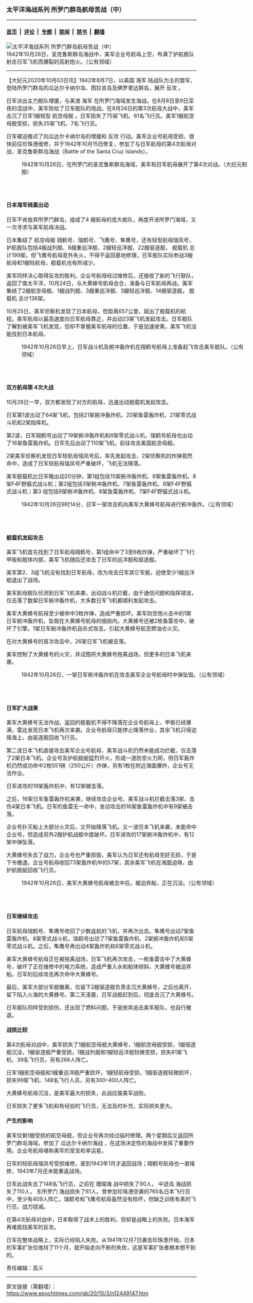 ### 太平洋海战系列 所罗门群岛航母苦战（中）

---

#### [首页](../../../..?n12449147) &nbsp;|&nbsp; [评论](../../../../../epoch-comment?n12449147) &nbsp;|&nbsp; [专题](../../../../../epoch-special?n12449147) &nbsp;|&nbsp; [禁闻](../../../../../epoch-news?n12449147) &nbsp;|&nbsp; [禁书](../../../../../books?n12449147) &nbsp;|&nbsp; [翻墙](https://github.com/gfw-breaker/nogfw/blob/master/README.md?n12449147)


<div><img alt="太平洋海战系列 所罗门群岛航母苦战（中）" class="attachment-djy_600_400 size-djy_600_400 wp-post-image" src="https://i.epochtimes.com/assets/uploads/2020/10/USS_Enterprise_CV-6_under_attack_by_dive_bombers_during_the_Battle_of_Santa_Cruz_Islands_on_26_October_1942_80-G-20989-600x400.jpg"/>
<div class="caption">
 1942年10月26日，圣克鲁斯群岛海战中，美军企业号航母上空，布满了护航舰队射击日军飞机而爆裂的高射炮火。（公有领域）
</div></div><hr/><div class="post_content" id="artbody" itemprop="articleBody">
 <!-- article content begin -->
 <p>
  【大纪元2020年10月03日讯】1942年8月7日，以美国
  <ok href="https://www.epochtimes.com/gb/tag/%E6%B5%B7%E5%86%9B.html">
   海军
  </ok>
  陆战队为主的盟军，登陆所罗门群岛的瓜达尔卡纳尔岛、图拉吉岛及佛罗里达群岛，展开
  <ok href="https://www.epochtimes.com/gb/tag/%E5%8F%8D%E6%94%BB.html">
   反攻
  </ok>
  。
 </p>
 <p>
  日军派出主力舰队增援，与美澳
  <ok href="https://www.epochtimes.com/gb/tag/%E6%B5%B7%E5%86%9B.html">
   海军
  </ok>
  在所罗门海域发生海战。在8月8日至9日深夜的混战中，美军败给了日军舰队的炮战。在8月24日的第3次航母大战中，美军击沉了日军1艘轻型
  <ok href="https://www.epochtimes.com/gb/tag/%E8%88%AA%E7%A9%BA%E6%AF%8D%E8%88%B0.html">
   航空母舰
  </ok>
  ，日军损失了75架飞机、61名飞行员。美军1艘航空母舰受损，损失25架飞机、7名飞行员。
 </p>
 <p>
  日军被迫推迟了向瓜达尔卡纳尔岛的增援和
  <ok href="https://www.epochtimes.com/gb/tag/%E5%8F%8D%E6%94%BB.html">
   反攻
  </ok>
  行动。美军企业号航母受损，很快前往珍珠港维修，并于1942年10月15日修复，参加了与日军航母的第4次航母对战，圣克鲁斯群岛海战（Battle of the Santa Cruz Islands）。
 </p>
 <figure aria-describedby="caption-attachment-12449166" class="wp-caption aligncenter" id="attachment_12449166" style="width: 600px">
  <ok href="https://i.epochtimes.com/assets/uploads/2020/10/Battle-of-the-Santa-Cruz-Islands_19421026-1.jpg" target="_blank">
   <img alt="" class="size-large wp-image-12449166" src="https://i.epochtimes.com/assets/uploads/2020/10/Battle-of-the-Santa-Cruz-Islands_19421026-1-600x307.jpg"/>
  </ok>
  <br/><figcaption class="wp-caption-text" id="caption-attachment-12449166">
   1942年10月26日，在所罗门的圣克鲁斯群岛海域，美军和日军航母展开了第4次对战。（大纪元制图）
  </figcaption><br/>
 </figure><br/>
 <h4>
  <strong>
   日本海军倾巢出动
  </strong>
 </h4>
 <p>
  日军不肯放弃所罗门群岛，组成了4 艘航母的庞大舰队，再度开进所罗门海域，又一次寻求与美军航母决战。
 </p>
 <p>
  日本集结了
  <ok href="https://www.epochtimes.com/gb/tag/%E8%88%AA%E7%A9%BA%E6%AF%8D%E8%88%B0.html">
   航空母舰
  </ok>
  翔鹤号、瑞鹤号、飞鹰号、隼鹰号，还有轻型航母瑞凤号，护航舰队包括4艘战列舰、8艘重巡洋舰、2艘轻巡洋舰、22艘驱逐舰，
  <ok href="https://www.epochtimes.com/gb/tag/%E8%88%B0%E8%BD%BD%E6%9C%BA.html">
   舰载机
  </ok>
  总计199架。但飞鹰号航母意外失火，不得不返回基地修理，日军舰队实际参战3艘航母和1艘轻航母，舰载机也有所减少。
 </p>
 <p>
  美军同样决心取得反攻的胜利。企业号航母经过维修后，还接收了新的飞行联队，返回了南太平洋，10月24日，与大黄蜂号航母会合，准备与日军航母再战。美军集结了2艘航空母舰、1艘战列舰、3艘重巡洋舰、3艘轻巡洋舰、14艘驱逐舰，
  <ok href="https://www.epochtimes.com/gb/tag/%E8%88%B0%E8%BD%BD%E6%9C%BA.html">
   舰载机
  </ok>
  总计136架。
 </p>
 <p>
  10月25日，美军侦察机发现了日本航母，但距离657公里，超出了舰载机的航程。美军航母以最高速度向日军航母靠近，并出动23架飞机发起攻击。日军舰队了解到被美军飞机发现，但却不掌握美军航母的位置，于是加速驶离，美军飞机没能找到日本航母。
 </p>
 <figure aria-describedby="caption-attachment-12449167" class="wp-caption aligncenter" id="attachment_12449167" style="width: 600px">
  <ok href="https://i.epochtimes.com/assets/uploads/2020/10/1866a1ebbbad652a3ee3cbe4133785b6.jpg" target="_blank">
   <img alt="" class="size-large wp-image-12449167" src="https://i.epochtimes.com/assets/uploads/2020/10/1866a1ebbbad652a3ee3cbe4133785b6-600x384.jpg"/>
  </ok>
  <br/><figcaption class="wp-caption-text" id="caption-attachment-12449167">
   1942年10月26日早上，日军战斗机及俯冲轰炸机在翔鹤号航母上准备起飞攻击美军舰队。（公有领域）
  </figcaption><br/>
 </figure><br/>
 <h4>
  <strong>
   双方航母第
  </strong>
  <strong>
   4次大战
  </strong>
 </h4>
 <p>
  10月26日一早，双方都发现了对方的航母，迅速出动舰载机发起攻击。
 </p>
 <p>
  日军第1波出动了64架飞机，包括21架俯冲轰炸机、20架鱼雷轰炸机、21架零式战斗机和2架指挥机。
 </p>
 <p>
  第2波，日军翔鹤号出动了19架俯冲轰炸机和8架零式战斗机，瑞鹤号航母也出动了16架鱼雷轰炸机。日军先后出动了110架飞机，前往攻击美国航空母舰。
 </p>
 <p>
  2架美军侦察机发现日军轻航母瑞凤号后，率先发起攻击，2架侦察机的炸弹竟然命中，造成了日军轻航母瑞凤号严重破坏，飞机无法降落。
 </p>
 <p>
  美军舰载机比日军晚出动20分钟，第1组包括15架俯冲轰炸机、6架鱼雷轰炸机、8架F4F野猫式战斗机；第2组包括3架俯冲轰炸机、7架鱼雷轰炸机、8架F4F野猫式战斗机；第3 组包括9架俯冲轰炸机、8架鱼雷轰炸机、7架F4F野猫式战斗机。
 </p>
 <figure aria-describedby="caption-attachment-12449170" class="wp-caption aligncenter" id="attachment_12449170" style="width: 600px">
  <ok href="https://i.epochtimes.com/assets/uploads/2020/10/Japanese_aircraft_attack_USS_Hornet_CV-8_during_the_Battle_of_the_Santa_Cruz_Islands_on_26_October_1942_80-G-33947.jpg" target="_blank">
   <img alt="" class="size-large wp-image-12449170" src="https://i.epochtimes.com/assets/uploads/2020/10/Japanese_aircraft_attack_USS_Hornet_CV-8_during_the_Battle_of_the_Santa_Cruz_Islands_on_26_October_1942_80-G-33947-600x472.jpg"/>
  </ok>
  <br/><figcaption class="wp-caption-text" id="caption-attachment-12449170">
   1942年10月26日9时14分，日军一架攻击机向美军大黄蜂号航母进行俯冲轰炸。（公有领域）
  </figcaption><br/>
 </figure><br/>
 <h4>
  <strong>
   舰载机发起攻击
  </strong>
 </h4>
 <p>
  美军飞机首先找到了日军航母翔鹤号，第1组命中了3至6枚炸弹，严重破坏了飞行甲板和舰体内部，美军飞机随后还攻击了日军的巡洋舰和驱逐舰。
 </p>
 <p>
  美军第2、3组飞机没有找到日军航母，改为攻击日军其它军舰，迫使至少1艘巡洋舰退出了战场。
 </p>
 <p>
  美军航母舰队侦测到日军飞机来袭，出动战斗机拦截，由于通信问题和指挥错误，仅击落了数架日军俯冲轰炸机，大多数日军飞机都顺利发起攻击。
 </p>
 <p>
  美军大黄蜂号航母至少被命中3枚炸弹，造成严重损坏。美军防空炮火击中的1架日军俯冲轰炸机，坠毁在大黄蜂号航母的烟囱内。大黄蜂号还被2枚鱼雷击中，破坏了引擎。1架日军俯冲轰炸机自杀式攻击，引起大黄蜂号航空燃油仓火灾。
 </p>
 <p>
  在对大黄蜂号的首次攻击中，26架日军飞机被击落。
 </p>
 <p>
  美军控制了大黄蜂号的火灾，并试图将大黄蜂号拖离战场，但更多的日本飞机来袭。
 </p>
 <figure aria-describedby="caption-attachment-12449174" class="wp-caption aligncenter" id="attachment_12449174" style="width: 566px">
  <ok href="https://i.epochtimes.com/assets/uploads/2020/10/A_Japanese_Aichi_D3A_is_shot_down_between_USS_Enterprise_CV-6_and_USS_South_Dakota_BB-57_on_26_October_1942.jpg" target="_blank">
   <img alt="" class="size-full wp-image-12449174" src="https://i.epochtimes.com/assets/uploads/2020/10/A_Japanese_Aichi_D3A_is_shot_down_between_USS_Enterprise_CV-6_and_USS_South_Dakota_BB-57_on_26_October_1942.jpg"/>
  </ok>
  <br/><figcaption class="wp-caption-text" id="caption-attachment-12449174">
   1942年10月26日，一架日军俯冲轰炸机在攻击美军企业号航母时中弹坠毁。（公有领域）
  </figcaption><br/>
 </figure><br/>
 <h4>
  <strong>
   日军扩大战果
  </strong>
 </h4>
 <p>
  美军大黄蜂号无法作战，返回的舰载机不得不降落在企业号航母上，甲板已经爆满，雷达发现日本飞机再次来袭。企业号航母只能停止降落作业，其余飞机只得迫降海上，由驱逐舰回收飞行员。
 </p>
 <p>
  第二波日本飞机直接攻击美军企业号航母，美军战斗机仍然未能成功拦截，仅击落了2架日本飞机。企业号及护航舰艇猛烈开火，形成一道防空火力网，但日军轰炸机仍然成功命中2枚551磅（250公斤）炸弹，另有1枚在附近海面爆炸，企业号无法作业。
 </p>
 <p>
  日军进攻的19架轰炸机中，有12架被击落。
 </p>
 <p>
  之后，16架日军鱼雷轰炸机来袭，继续攻击企业号。美军战斗机拦截击落3架、击伤4架日本飞机。日军的鱼雷无一命中，发动攻击的16架鱼雷轰炸机中有9架被击落。
 </p>
 <p>
  企业号扑灭船上大部分火灾后，又开始降落飞机。又一波日本飞机来袭，未能命中企业号，但造成另外2艘护航战舰中度破坏。日军进攻的17架俯冲轰炸机中，有12架中弹坠落。
 </p>
 <p>
  大黄蜂号失去了战力，企业号也严重损毁，美军认为日军还有航母完好无损，于是下令撤退。企业号航母收回73架轰炸机中的57架，其余美军飞机在海面迫降，由护航舰艇回收飞行员。
 </p>
 <figure aria-describedby="caption-attachment-12449176" class="wp-caption aligncenter" id="attachment_12449176" style="width: 600px">
  <ok href="https://i.epochtimes.com/assets/uploads/2020/10/Listing_USS_Hornet_CV-8_is_abandoned_in_the_late_afternoon_of_26_October_1942.jpg" target="_blank">
   <img alt="" class="size-large wp-image-12449176" src="https://i.epochtimes.com/assets/uploads/2020/10/Listing_USS_Hornet_CV-8_is_abandoned_in_the_late_afternoon_of_26_October_1942-600x483.jpg"/>
  </ok>
  <br/><figcaption class="wp-caption-text" id="caption-attachment-12449176">
   1942年10月26日，美军大黄蜂号航母被击中后，被迫弃船，正在沉没。（公有领域）
  </figcaption><br/>
 </figure><br/>
 <h4>
  <strong>
   日军继续攻击
  </strong>
 </h4>
 <p>
  日军航母瑞鹤号、隼鹰号收回了少数返航的飞机，并再次出击。隼鹰号出动7架鱼雷轰炸机、8架零式战斗机，瑞鹤号出动了7架鱼雷轰炸机、2架俯冲轰炸机和5架零式战斗机。之后，隼鹰号再出动4架轰炸机和6架零式战斗机。
 </p>
 <p>
  美军大黄蜂号航母正在被拖离战场，日军飞机再次攻击，一枚鱼雷击中了大黄蜂号，破坏了正在维修中的电力系统，造成严重入水和船体倾斜，大黄蜂号被迫弃船。日军的后续攻击再次命中大黄蜂号。
 </p>
 <p>
  最后，美军大部分军舰撤离，仅留下2艘驱逐舰负责击沉大黄蜂号，之后也离开，留下陷入火海的大黄蜂号。第二天凌晨，日军战舰赶到后，彻底击沉了大黄蜂号。
 </p>
 <p>
  日军舰队同样受到损伤，还出现了燃料问题，于是放弃追击美军舰队，也自行撤退。
 </p>
 <h4>
  <strong>
   战损比较
  </strong>
 </h4>
 <p>
  第4次航母对战中，美军损失了1艘航空母舰大黄蜂号，1艘航空母舰受损，1艘驱逐舰沉没，1艘驱逐舰严重受损，1艘战列舰和1艘轻巡洋舰轻微受损，损失81架飞机、39名飞行员，另有266人阵亡。
 </p>
 <p>
  日军1艘航空母舰和1艘重巡洋舰严重损坏，1艘轻航母受损，1艘驱逐舰轻微损坏，损失99架飞机、148名飞行人员，另有300–400人阵亡。
 </p>
 <p>
  大黄蜂号航母沉没，是美军最大的损失，此战应属美军战败。
 </p>
 <p>
  日军损失了更多飞机和有经验的飞行员，无法及时补充，实际损失更大。
 </p>
 <h4>
  <strong>
   产生的影响
  </strong>
 </h4>
 <p>
  美军仅剩1艘受损的航空母舰，但企业号再次经过临时修理，两个星期后又返回所罗门群岛海域，参加了
  <ok href="https://zh.wikipedia.org/wiki/%E7%93%9C%E9%81%94%E7%88%BE%E5%8D%A1%E7%B4%8D%E7%88%BE%E6%B5%B7%E6%88%B0">
   瓜达尔卡纳尔海战
  </ok>
  ，在这场决定性的海战中发挥了重要作用。企业号航母堪称美军的至宝和幸运星。
 </p>
 <p>
  日军的轻航母瑞凤号受损维修，直到1943年1月才返回战场；翔鹤号航母也一直维修，1943年7月还未能重返战场。
 </p>
 <p>
  日军此战失去了148名飞行员，之前在
  <ok href="https://zh.wikipedia.org/wiki/%E7%8F%8A%E7%91%9A%E6%B5%B7%E6%88%98%E5%BD%B9">
   珊瑚海
  </ok>
  战中损失了90人，
  <ok href="https://zh.wikipedia.org/wiki/%E4%B8%AD%E9%80%94%E5%B3%B6%E6%B5%B7%E6%88%B0">
   中途岛
  </ok>
  海战损失了110人，
  <ok href="https://zh.wikipedia.org/wiki/%E6%9D%B1%E6%89%80%E7%BE%85%E9%96%80%E6%B5%B7%E6%88%B0">
   东所罗门
  </ok>
  海战损失了61人。曾参加珍珠港空袭的765名日本飞行员中，至少有409人阵亡。瑞鹤号和飞鹰号航母虽然没有损坏，但缺乏训练有素的飞行员，战力锐减。
 </p>
 <p>
  在第4次航母对战中，日本取得了战术上的胜利，但却是战略上的失败。日本海军再难抵挡美军的反攻。
 </p>
 <p>
  日军在整体战略上，实际已经陷入失败。从1941年12月7日袭击珍珠港开始，日本的军事扩张仅维持了11个月，就开始走向不断的失败，这是军事扩张者根本想不到的。
 </p>
 <p>
  责任编辑：高义
 </p>
 <!-- article content end -->
 <div id="below_article_ad">
 </div>
</div>


---

原文链接（需翻墙）：https://www.epochtimes.com/gb/20/10/3/n12449147.htm